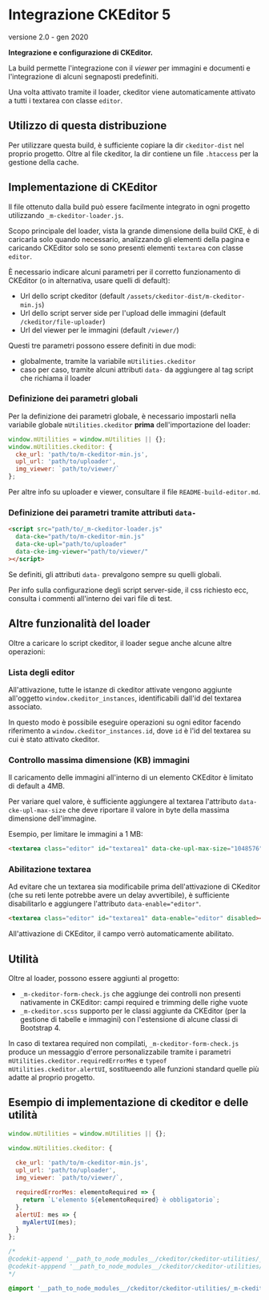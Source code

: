 # Integrazione CKEditor 5

versione 2.0 - gen 2020

**Integrazione e configurazione di CKEditor.**

La build permette l'integrazione con il *viewer* per immagini e documenti e l'integrazione di alcuni segnaposti predefiniti.

Una volta attivato tramite il loader, ckeditor viene automaticamente attivato a tutti i textarea con classe `editor`.

## Utilizzo di questa distribuzione

Per utilizzare questa build, è sufficiente copiare la dir `ckeditor-dist` nel proprio progetto.
Oltre al file ckeditor, la dir contiene un file `.htaccess` per la gestione della cache.


## Implementazione di CKEditor

Il file ottenuto dalla build  può essere facilmente integrato in ogni progetto utilizzando `_m-ckeditor-loader.js`.

Scopo principale del loader, vista la grande dimensione della build CKE, è di caricarla solo quando necessario, analizzando gli elementi della pagina e caricando CKEditor solo se sono presenti elementi `textarea` con classe `editor`.

È necessario indicare alcuni parametri per il corretto funzionamento di CKEditor (o in alternativa, usare quelli di default):

* Url dello script ckeditor (default `/assets/ckeditor-dist/m-ckeditor-min.js`)
* Url dello script server side per l'upload delle immagini (default `/ckeditor/file-uploader`)
* Url del viewer per le immagini (default `/viewer/`)

Questi tre parametri possono essere definiti in due modi:

* globalmente, tramite la variabile `mUtilities.ckeditor`
* caso per caso, tramite alcuni attributi `data-` da aggiungere al tag script che richiama il loader

### Definizione dei parametri globali

Per la definizione dei parametri globale, è necessario impostarli nella variabile globale `mUtilities.ckeditor` **prima** dell'importazione del loader:

```javascript
window.mUtilities = window.mUtilities || {};
window.mUtilities.ckeditor: {
  cke_url: 'path/to/m-ckeditor-min.js',
  upl_url: 'path/to/uploader',
  img_viewer: `path/to/viewer/`
};
```

Per altre info su uploader e viewer, consultare il file `README-build-editor.md`.

### Definizione dei parametri tramite attributi `data-`

```html
<script src="path/to/_m-ckeditor-loader.js"
  data-cke="path/to/m-ckeditor-min.js"
  data-cke-upl="path/to/uploader"
  data-cke-img-viewer="path/to/viewer/"
></script>
```

Se definiti, gli attributi `data-` prevalgono sempre su quelli globali.

Per info sulla configurazione degli script server-side, il css richiesto ecc, consulta i commenti all'interno dei vari file di test.

## Altre funzionalità del loader

Oltre a caricare lo script ckeditor, il loader segue anche alcune altre operazioni:

### Lista degli editor

All'attivazione, tutte le istanze di ckeditor attivate vengono aggiunte all'oggetto `window.ckeditor_instances`, identificabili dall'id del textarea associato.

In questo modo è possibile eseguire operazioni su ogni editor facendo riferimento a `window.ckeditor_instances.id`, dove `id` è l'id del textarea su cui è stato attivato ckeditor.

### Controllo massima dimensione (KB) immagini

Il caricamento delle immagini all'interno di un elemento CKEditor è limitato di default a 4MB. 

Per variare quel valore, è sufficiente aggiungere al textarea l'attributo `data-cke-upl-max-size` che deve riportare il valore in byte della massima dimensione dell'immagine.

Esempio, per limitare le immagini a 1 MB:

```html
<textarea class="editor" id="textarea1" data-cke-upl-max-size="1048576"></textarea>
```

### Abilitazione textarea

Ad evitare che un textarea sia modificabile prima dell'attivazione di CKeditor (che su reti lente potrebbe avere un delay avvertibile), è sufficiente disabilitarlo e aggiungere l'attributo `data-enable="editor"`.

```html
<textarea class="editor" id="textarea1" data-enable="editor" disabled></textarea>
```

All'attivazione di CKEditor, il campo verrò automaticamente abilitato.


## Utilità

Oltre al loader, possono essere aggiunti al progetto:

* `_m-ckeditor-form-check.js` che aggiunge dei controlli non presenti nativamente in CKEditor: campi required e trimming delle righe vuote
* `_m-ckeditor.scss` supporto per le classi aggiunte da CKEditor (per la gestione di tabelle e immagini) con l'estensione di alcune classi di Bootstrap 4.

In caso di textarea required non compilati, `_m-ckeditor-form-check.js` produce un messaggio d'errore personalizzabile tramite i parametri `mUtilities.ckeditor.requiredErrorMes` e `typeof mUtilities.ckeditor.alertUI`, sostitueendo alle funzioni standard quelle più adatte al proprio progetto.


## Esempio di implementazione di ckeditor e delle utilità

```javascript
window.mUtilities = window.mUtilities || {};

window.mUtilities.ckeditor: {
  
  cke_url: 'path/to/m-ckeditor-min.js',
  upl_url: 'path/to/uploader',
  img_viewer: `path/to/viewer/`,

  requiredErrorMes: elementoRequired => {
    return `L'elemento ${elementoRequired} è obbligatorio`;
  },
  alertUI: mes => {
    myAlertUI(mes);
  }
};

/*
@codekit-append '__path_to_node_modules__/ckeditor/ckeditor-utilities/_m-ckeditor-loader.js'
@codekit-apppend '__path_to_node_modules__/ckeditor/ckeditor-utilities/_m-ckeditor-form-check.js'
*/
```

```scss
@import '__path_to_node_modules__/ckeditor/ckeditor-utilities/_m-ckeditor.scss';
```
